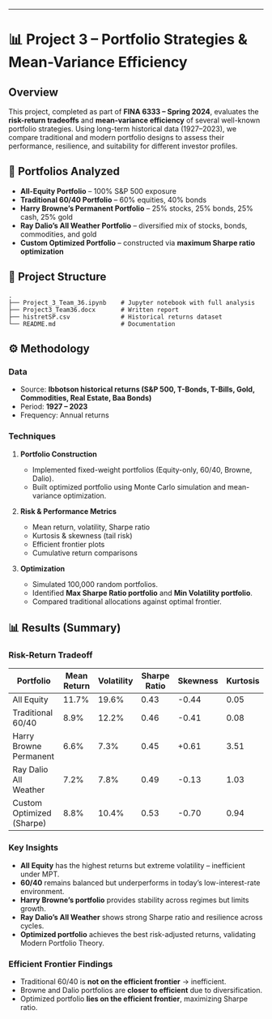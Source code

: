 ---

# 📊 Project 3 – Portfolio Strategies & Mean-Variance Efficiency

## Overview

This project, completed as part of **FINA 6333 – Spring 2024**, evaluates the **risk-return tradeoffs** and **mean-variance efficiency** of several well-known portfolio strategies. Using long-term historical data (1927–2023), we compare traditional and modern portfolio designs to assess their performance, resilience, and suitability for different investor profiles.

## 🔑 Portfolios Analyzed

* **All-Equity Portfolio** – 100% S\&P 500 exposure
* **Traditional 60/40 Portfolio** – 60% equities, 40% bonds
* **Harry Browne’s Permanent Portfolio** – 25% stocks, 25% bonds, 25% cash, 25% gold
* **Ray Dalio’s All Weather Portfolio** – diversified mix of stocks, bonds, commodities, and gold
* **Custom Optimized Portfolio** – constructed via **maximum Sharpe ratio optimization**

## 📂 Project Structure

```
.
├── Project_3_Team_36.ipynb    # Jupyter notebook with full analysis
├── Project3_Team36.docx       # Written report
├── histretSP.csv              # Historical returns dataset
└── README.md                  # Documentation
```

## ⚙️ Methodology

### Data

* Source: **Ibbotson historical returns (S\&P 500, T-Bonds, T-Bills, Gold, Commodities, Real Estate, Baa Bonds)**
* Period: **1927 – 2023**
* Frequency: Annual returns

### Techniques

1. **Portfolio Construction**

   * Implemented fixed-weight portfolios (Equity-only, 60/40, Browne, Dalio).
   * Built optimized portfolio using Monte Carlo simulation and mean-variance optimization.

2. **Risk & Performance Metrics**

   * Mean return, volatility, Sharpe ratio
   * Kurtosis & skewness (tail risk)
   * Efficient frontier plots
   * Cumulative return comparisons

3. **Optimization**

   * Simulated 100,000 random portfolios.
   * Identified **Max Sharpe Ratio portfolio** and **Min Volatility portfolio**.
   * Compared traditional allocations against optimal frontier.

## 📊 Results (Summary)

### Risk-Return Tradeoff

| Portfolio                 | Mean Return | Volatility | Sharpe Ratio | Skewness | Kurtosis |  
| ------------------------- | ----------- | ---------- | ------------ | -------- | -------- |
| All Equity                | 11.7%       | 19.6%      | 0.43         | -0.44    | 0.05     | 
| Traditional 60/40         | 8.9%        | 12.2%      | 0.46         | -0.41    | 0.08     |  
| Harry Browne Permanent    | 6.6%        | 7.3%       | 0.45         | +0.61    | 3.51     |  
| Ray Dalio All Weather     | 7.2%        | 7.8%       | 0.49         | -0.13    | 1.03     | 
| Custom Optimized (Sharpe) | 8.8%        | 10.4%      | 0.53         | -0.70    | 0.94     |  

### Key Insights

* **All Equity** has the highest returns but extreme volatility – inefficient under MPT.
* **60/40** remains balanced but underperforms in today’s low-interest-rate environment.
* **Harry Browne’s portfolio** provides stability across regimes but limits growth.
* **Ray Dalio’s All Weather** shows strong Sharpe ratio and resilience across cycles.
* **Optimized portfolio** achieves the best risk-adjusted returns, validating Modern Portfolio Theory.

### Efficient Frontier Findings

* Traditional 60/40 is **not on the efficient frontier** → inefficient.
* Browne and Dalio portfolios are **closer to efficient** due to diversification.
* Optimized portfolio **lies on the efficient frontier**, maximizing Sharpe ratio.

